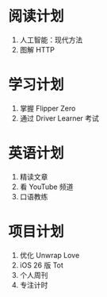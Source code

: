 # 阅读计划

1. 人工智能：现代方法
2. 图解 HTTP

# 学习计划

1. 掌握 Flipper Zero
2. 通过 Driver Learner 考试

# 英语计划

1. 精读文章
2. 看 YouTube 频道
3. 口语教练

# 项目计划

1. 优化 Unwrap Love
2. iOS 26 版 Tot
3. 个人周刊
4. 专注计时
